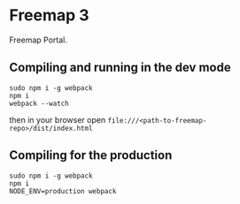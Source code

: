 # Freemap 3

Freemap Portal.

## Compiling and running in the dev mode
```
sudo npm i -g webpack
npm i
webpack --watch
```

then in your browser open `file:///<path-to-freemap-repo>/dist/index.html`

## Compiling for the production

```
sudo npm i -g webpack
npm i
NODE_ENV=production webpack
```
